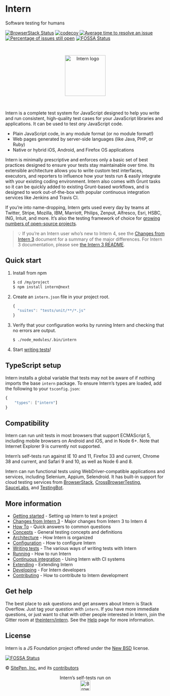 # Intern

<!-- start-github-only -->

Software testing for humans

<!--[![Build Status](https://travis-ci.org/theintern/intern.svg?branch=master)](https://travis-ci.org/theintern/intern)-->
[![BrowserStack Status](https://www.browserstack.com/automate/badge.svg?badge_key=c2RQQ3Z3R3pxZWVEMVZDODN1eVkyQT09LS0rQ3dLaHRrV1FKSFNkbk80bHRIek53PT0=--3193e1deba91e0d9f748f87e2e0acc3166aa7535)](https://www.browserstack.com/automate/public-build/c2RQQ3Z3R3pxZWVEMVZDODN1eVkyQT09LS0rQ3dLaHRrV1FKSFNkbk80bHRIek53PT0=--3193e1deba91e0d9f748f87e2e0acc3166aa7535)
[![codecov](https://codecov.io/gh/theintern/intern/branch/master/graph/badge.svg)](https://codecov.io/gh/theintern/intern)
[![Average time to resolve an issue](http://isitmaintained.com/badge/resolution/theintern/intern.svg)](http://isitmaintained.com/project/theintern/intern "Average time to resolve an issue")
[![Percentage of issues still open](http://isitmaintained.com/badge/open/theintern/intern.svg)](http://isitmaintained.com/project/theintern/intern "Percentage of issues still open")
[![FOSSA Status](https://app.fossa.io/api/projects/git%2Bhttps%3A%2F%2Fgithub.com%2Ftheintern%2Fintern.svg?type=shield)](https://app.fossa.io/projects/git%2Bhttps%3A%2F%2Fgithub.com%2Ftheintern%2Fintern?ref=badge_shield)

<br><p align="center"><img src="https://cdn.rawgit.com/theintern/intern/master/docs/logo.svg" alt="Intern logo" height="128"></p><br>

<!-- end-github-only -->

Intern is a complete test system for JavaScript designed to help you write and run consistent, high-quality test cases for your JavaScript libraries and applications. It can be used to test _any_ JavaScript code.

* Plain JavaScript code, in any module format (or no module format!)
* Web pages generated by server-side languages (like Java, PHP, or Ruby)
* Native or hybrid iOS, Android, and Firefox OS applications

Intern is minimally prescriptive and enforces only a basic set of best practices designed to ensure your tests stay maintainable over time. Its extensible architecture allows you to write custom test interfaces, executors, and reporters to influence how your tests run & easily integrate with your existing coding environment. Intern also comes with Grunt tasks so it can be quickly added to existing Grunt-based workflows, and is designed to work out-of-the-box with popular continuous integration services like Jenkins and Travis CI.

If you’re into name-dropping, Intern gets used every day by teams at Twitter, Stripe, Mozilla, IBM, Marriott, Philips, Zenput, Alfresco, Esri, HSBC, ING, Intuit, and more. It’s also the testing framework of choice for [growing numbers of open-source projects](https://github.com/search?p=2&q=tests+filename%3Aintern.js&ref=searchresults&type=Code&utf8=%E2%9C%93).

> 💡 If you’re an Intern user who’s new to Intern 4, see the [Changes from Intern 3](docs/changes_from_3.md) document for a summary of the major differences. For Intern 3 documentation, please see [the Intern 3 README](https://github.com/theintern/intern/tree/3.4#intern).

## Quick start

1. Install from npm

    ```sh
    $ cd /my/project
    $ npm install intern@next
    ```

2. Create an `intern.json` file in your project root.

    ```js
    {
      "suites": "tests/unit/**/*.js"
    }
    ```

3. Verify that your configuration works by running Intern and checking that no errors are output.

    ```sh
    $ ./node_modules/.bin/intern
    ```

4. Start [writing tests](docs/writing_tests.md)!

## TypeScript setup

Intern installs a global variable that tests may not be aware of if nothing imports the base `intern` package. To ensure Intern’s types are loaded, add the following to your `tsconfig.json`:

```js
{
    "types": ["intern"]
}
```

## Compatibility

Intern can run unit tests in most browsers that support ECMAScript 5, including mobile browsers on Android and iOS, and in Node 6+. Note that Internet Explorer 9 is currently not supported.

Intern’s self-tests run against IE 10 and 11, Firefox 33 and current, Chrome 38 and current, and Safari 9 and 10, as well as Node 6 and 8.

Intern can run functional tests using WebDriver-compatible applications and services, including Selenium, Appium, Selendroid. It has built-in support for cloud testing services from [BrowserStack](https://browserstack.com), [CrossBrowserTesting](https://crossbrowsertesting.com), [SauceLabs](https://saucelabs.com), and [TestingBot](https://testingbot.com).

<!-- start-github-only -->
## More information

* [Getting started](docs/getting_started.md) - Setting up Intern to test a project
* [Changes from Intern 3](docs/changes_from_3.md) - Major changes from Intern 3 to Intern 4
* [How To](docs/how_to.md) - Quick answers to common questions
* [Concepts](docs/concepts.md) - General testing concepts and definitions
* [Architecture](docs/architecture.md) - How Intern is organized
* [Configuration](docs/configuration.md) - How to configure Intern
* [Writing tests](docs/writing_tests.md) - The various ways of writing tests with Intern
* [Running](docs/running.md) - How to run Intern
* [Continuous integration](docs/ci.md) - Using Intern with CI systems
* [Extending](docs/extending.md) - Extending Intern
* [Developing](docs/developing.md) - For Intern developers
* [Contributing](CONTRIBUTING.md) - How to contribute to Intern development
<!-- end-github-only -->

## Get help

The best place to ask questions and get answers about Intern is Stack Overflow. Just tag your question with `intern`. If you have more immediate questions, or just want to chat with other people interested in Intern, join the Gitter room at [theintern/intern](https://gitter.im/theintern/intern). See the [Help](docs/help.md) page for more information.

<!-- start-github-only -->
## License

Intern is a JS Foundation project offered under the [New BSD](LICENSE) license.

[![FOSSA Status](https://app.fossa.io/api/projects/git%2Bhttps%3A%2F%2Fgithub.com%2Ftheintern%2Fintern.svg?type=large)](https://app.fossa.io/projects/git%2Bhttps%3A%2F%2Fgithub.com%2Ftheintern%2Fintern?ref=badge_large)

© [SitePen, Inc.](http://sitepen.com) and its [contributors](https://github.com/theintern/intern/graphs/contributors)

<p align="center">Intern’s self-tests run on<br>
<a href="https://browserstack.com"><img alt="BrowserStack logo" src="https://theintern.io/images/browserstack-logo.svg" height="32" align="middle"></a></p>
<!-- end-github-only -->

<!-- doc-viewer-config
{
    "api": "docs/api.json",
    "pages": [
        "docs/getting_started.md",
        "docs/changes_from_3.md",
        "docs/how_to.md",
        "docs/concepts.md",
        "docs/architecture.md",
        "docs/configuration.md",
        "docs/writing_tests.md",
        "docs/running.md",
        "docs/ci.md",
        "docs/extending.md",
        "docs/developing.md"
    ]
}
-->
